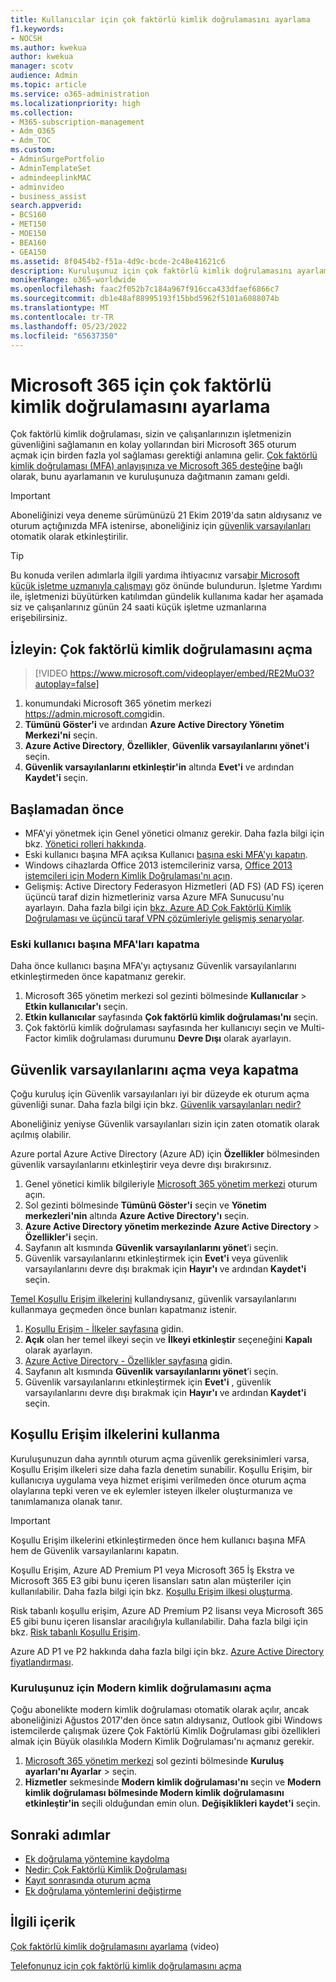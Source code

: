 ```yaml
---
title: Kullanıcılar için çok faktörlü kimlik doğrulamasını ayarlama
f1.keywords:
- NOCSH
ms.author: kwekua
author: kwekua
manager: scotv
audience: Admin
ms.topic: article
ms.service: o365-administration
ms.localizationpriority: high
ms.collection:
- M365-subscription-management
- Adm_O365
- Adm_TOC
ms.custom:
- AdminSurgePortfolio
- AdminTemplateSet
- admindeeplinkMAC
- adminvideo
- business_assist
search.appverid:
- BCS160
- MET150
- MOE150
- BEA160
- GEA150
ms.assetid: 8f0454b2-f51a-4d9c-bcde-2c48e41621c6
description: Kuruluşunuz için çok faktörlü kimlik doğrulamasını ayarlamayı öğrenin.
monikerRange: o365-worldwide
ms.openlocfilehash: faac2f052b7c184a967f916cca433dfaef6866c7
ms.sourcegitcommit: db1e48af88995193f15bbd5962f5101a6088074b
ms.translationtype: MT
ms.contentlocale: tr-TR
ms.lasthandoff: 05/23/2022
ms.locfileid: "65637350"
---
```

# <a name="set-up-multifactor-authentication-for-microsoft-365"></a>Microsoft 365 için çok faktörlü kimlik doğrulamasını ayarlama

Çok faktörlü kimlik doğrulaması, sizin ve çalışanlarınızın işletmenizin güvenliğini sağlamanın en kolay yollarından biri Microsoft 365 oturum açmak için birden fazla yol sağlaması gerektiği anlamına gelir. [Çok faktörlü kimlik doğrulaması (MFA) anlayışınıza ve Microsoft 365 desteğine](multi-factor-authentication-microsoft-365.md) bağlı olarak, bunu ayarlamanın ve kuruluşunuza dağıtmanın zamanı geldi. 

> [!IMPORTANT]
> Aboneliğinizi veya deneme sürümünüzü 21 Ekim 2019'da satın aldıysanız ve oturum açtığınızda MFA istenirse, aboneliğiniz için [güvenlik varsayılanları](/azure/active-directory/fundamentals/concept-fundamentals-security-defaults) otomatik olarak etkinleştirilir.

> [!TIP]
> Bu konuda verilen adımlarla ilgili yardıma ihtiyacınız varsa[bir Microsoft küçük işletme uzmanıyla çalışmayı](https://go.microsoft.com/fwlink/?linkid=2186871) göz önünde bulundurun. İşletme Yardımı ile, işletmenizi büyütürken katılımdan gündelik kullanıma kadar her aşamada siz ve çalışanlarınız günün 24 saati küçük işletme uzmanlarına erişebilirsiniz.

## <a name="watch-turn-on-multifactor-authentication"></a>İzleyin: Çok faktörlü kimlik doğrulamasını açma

> [!VIDEO https://www.microsoft.com/videoplayer/embed/RE2MuO3?autoplay=false]

1. konumundaki Microsoft 365 yönetim merkezi <a href="https://admin.microsoft.com/ " target="_blank">https://admin.microsoft.com</a>gidin.
1. **Tümünü Göster'i** ve ardından **Azure Active Directory Yönetim Merkezi'ni** seçin.
1. **Azure Active Directory**, **Özellikler**, **Güvenlik varsayılanlarını yönet'i** seçin.
1. **Güvenlik varsayılanlarını etkinleştir'in** altında **Evet'i** ve ardından **Kaydet'i** seçin.

## <a name="before-you-begin"></a>Başlamadan önce

- MFA'yi yönetmek için Genel yönetici olmanız gerekir. Daha fazla bilgi için bkz. [Yönetici rolleri hakkında](../add-users/about-admin-roles.md).
- Eski kullanıcı başına MFA açıksa Kullanıcı [başına eski MFA'yı kapatın](#turn-off-legacy-per-user-mfa).
- Windows cihazlarda Office 2013 istemcileriniz varsa, [Office 2013 istemcileri için Modern Kimlik Doğrulaması'nı açın](./enable-modern-authentication.md).
- Gelişmiş: Active Directory Federasyon Hizmetleri (AD FS) (AD FS) içeren üçüncü taraf dizin hizmetleriniz varsa Azure MFA Sunucusu'nu ayarlayın. Daha fazla bilgi için [bkz. Azure AD Çok Faktörlü Kimlik Doğrulaması ve üçüncü taraf VPN çözümleriyle gelişmiş senaryolar](/azure/active-directory/authentication/howto-mfaserver-nps-vpn).

### <a name="turn-off-legacy-per-user-mfa"></a>Eski kullanıcı başına MFA'ları kapatma

Daha önce kullanıcı başına MFA'yı açtıysanız Güvenlik varsayılanlarını etkinleştirmeden önce kapatmanız gerekir.

1. Microsoft 365 yönetim merkezi sol gezinti bölmesinde **Kullanıcılar** \> **Etkin kullanıcılar'ı** seçin.
1. **Etkin kullanıcılar** sayfasında **Çok faktörlü kimlik doğrulaması'nı** seçin.
1. Çok faktörlü kimlik doğrulaması sayfasında her kullanıcıyı seçin ve Multi-Factor kimlik doğrulaması durumunu **Devre Dışı** olarak ayarlayın.

## <a name="turn-security-defaults-on-or-off"></a>Güvenlik varsayılanlarını açma veya kapatma

Çoğu kuruluş için Güvenlik varsayılanları iyi bir düzeyde ek oturum açma güvenliği sunar. Daha fazla bilgi için bkz. [Güvenlik varsayılanları nedir?](/azure/active-directory/fundamentals/concept-fundamentals-security-defaults)

Aboneliğiniz yeniyse Güvenlik varsayılanları sizin için zaten otomatik olarak açılmış olabilir.

Azure portal Azure Active Directory (Azure AD) için **Özellikler** bölmesinden güvenlik varsayılanlarını etkinleştirir veya devre dışı bırakırsınız.

1. Genel yönetici kimlik bilgileriyle [Microsoft 365 yönetim merkezi](https://admin.microsoft.com) oturum açın.
2. Sol gezinti bölmesinde **Tümünü Göster'i** seçin ve **Yönetim merkezleri'nin** altında **Azure Active Directory'ı** seçin.
3. **Azure Active Directory yönetim merkezinde** **Azure Active Directory** \> **Özellikler'i** seçin.
4. Sayfanın alt kısmında **Güvenlik varsayılanlarını yönet**’i seçin.
5. Güvenlik varsayılanlarını etkinleştirmek için **Evet'i** veya güvenlik varsayılanlarını devre dışı bırakmak için **Hayır'ı** ve ardından **Kaydet'i** seçin.

[Temel Koşullu Erişim ilkelerini](/azure/active-directory/conditional-access/concept-baseline-protection) kullandıysanız, güvenlik varsayılanlarını kullanmaya geçmeden önce bunları kapatmanız istenir.

1. [Koşullu Erişim - İlkeler sayfasına](https://portal.azure.com/#blade/Microsoft_AAD_IAM/ConditionalAccessBlade/Policies) gidin.
2. **Açık** olan her temel ilkeyi seçin ve **İlkeyi etkinleştir** seçeneğini **Kapalı** olarak ayarlayın.
3. [Azure Active Directory - Özellikler sayfasına](https://portal.azure.com/#blade/Microsoft_AAD_IAM/ActiveDirectoryMenuBlade/Properties) gidin.
4. Sayfanın alt kısmında **Güvenlik varsayılanlarını yönet**’i seçin.
5. Güvenlik varsayılanlarını etkinleştirmek için **Evet'i** , güvenlik varsayılanlarını devre dışı bırakmak için **Hayır'ı** ve ardından **Kaydet'i** seçin.

## <a name="use-conditional-access-policies"></a>Koşullu Erişim ilkelerini kullanma

Kuruluşunuzun daha ayrıntılı oturum açma güvenlik gereksinimleri varsa, Koşullu Erişim ilkeleri size daha fazla denetim sunabilir. Koşullu Erişim, bir kullanıcıya uygulama veya hizmet erişimi verilmeden önce oturum açma olaylarına tepki veren ve ek eylemler isteyen ilkeler oluşturmanıza ve tanımlamanıza olanak tanır.

> [!IMPORTANT]
> Koşullu Erişim ilkelerini etkinleştirmeden önce hem kullanıcı başına MFA hem de Güvenlik varsayılanlarını kapatın.

Koşullu Erişim, Azure AD Premium P1 veya Microsoft 365 İş Ekstra ve Microsoft 365 E3 gibi bunu içeren lisansları satın alan müşteriler için kullanılabilir. Daha fazla bilgi için bkz. [Koşullu Erişim ilkesi oluşturma](/azure/active-directory/authentication/tutorial-enable-azure-mfa).

Risk tabanlı koşullu erişim, Azure AD Premium P2 lisansı veya Microsoft 365 E5 gibi bunu içeren lisanslar aracılığıyla kullanılabilir. Daha fazla bilgi için bkz. [Risk tabanlı Koşullu Erişim](/azure/active-directory/conditional-access/howto-conditional-access-policy-risk).

Azure AD P1 ve P2 hakkında daha fazla bilgi için bkz. [Azure Active Directory fiyatlandırması](https://azure.microsoft.com/pricing/details/active-directory/).

### <a name="turn-on-modern-authentication-for-your-organization"></a>Kuruluşunuz için Modern kimlik doğrulamasını açma

Çoğu abonelikte modern kimlik doğrulaması otomatik olarak açılır, ancak aboneliğinizi Ağustos 2017'den önce satın aldıysanız, Outlook gibi Windows istemcilerde çalışmak üzere Çok Faktörlü Kimlik Doğrulaması gibi özellikleri almak için Büyük olasılıkla Modern Kimlik Doğrulaması'nı açmanız gerekir.


1. <a href="https://go.microsoft.com/fwlink/p/?linkid=2024339" target="_blank">Microsoft 365 yönetim merkezi</a> sol gezinti bölmesinde **Kuruluş** **ayarları'nı Ayarlar** \> seçin.
2. **Hizmetler** sekmesinde **Modern kimlik doğrulaması'nı** seçin ve **Modern kimlik doğrulaması bölmesinde Modern kimlik** **doğrulamasını etkinleştir'in** seçili olduğundan emin olun. **Değişiklikleri kaydet'i** seçin.


## <a name="next-steps"></a>Sonraki adımlar

- [Ek doğrulama yöntemine kaydolma](https://support.microsoft.com/office/ace1d096-61e5-449b-a875-58eb3d74de14)
- [Nedir: Çok Faktörlü Kimlik Doğrulaması](https://support.microsoft.com/help/4577374/what-is-multifactor-authentication)
- [Kayıt sonrasında oturum açma](https://support.microsoft.com/office/2b856342-170a-438e-9a4f-3c092394d3cb)
- [Ek doğrulama yöntemlerini değiştirme](https://support.microsoft.com/office/956ec8d0-7081-4518-a701-f8414cc20831)

## <a name="related-content"></a>İlgili içerik

[Çok faktörlü kimlik doğrulamasını ayarlama](set-up-multi-factor-authentication.md) (video)

[Telefonunuz için çok faktörlü kimlik doğrulamasını açma](https://support.microsoft.com/office/ace1d096-61e5-449b-a875-58eb3d74de14)

